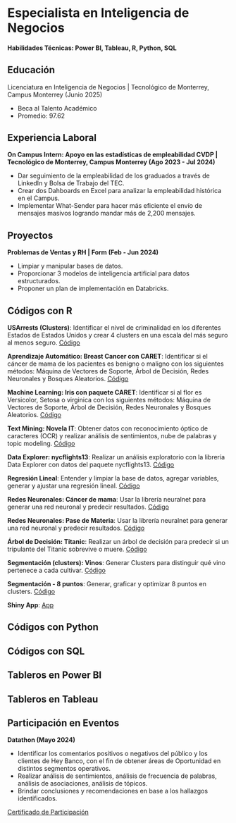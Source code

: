 # Especialista en Inteligencia de Negocios

#### Habilidades Técnicas: Power BI, Tableau, R, Python, SQL

## Educación
Licenciatura en Inteligencia de Negocios | Tecnológico de Monterrey, Campus Monterrey (Junio 2025)
- Beca al Talento Académico 
- Promedio: 97.62

## Experiencia Laboral
**On Campus Intern: Apoyo en las estadísticas de empleabilidad CVDP | Tecnológico de Monterrey, Campus Monterrey (Ago 2023 - Jul 2024)**
- Dar seguimiento de la empleabilidad de los graduados a través de LinkedIn y Bolsa de Trabajo del TEC.
- Crear dos Dahboards en Excel para analizar la empleabilidad histórica en el Campus.
- Implementar What-Sender para hacer más eficiente el envío de mensajes masivos logrando mandar más de 2,200 mensajes.


## Proyectos
**Problemas de Ventas y RH | Form (Feb - Jun 2024)**
- Limpiar y manipular bases de datos.
- Proporcionar 3 modelos de inteligencia artificial para datos estructurados.
- Proponer un plan de implementación en Databricks.

## Códigos con R

**USArrests (Clusters)**: Identificar el nivel de criminalidad en los diferentes Estados de Estados Unidos y crear 4 clusters en una escala del más seguro al menos seguro. 
[Código](https://rpubs.com/NayeliPM/1156426)

**Aprendizaje Automático: Breast Cancer con CARET**: Identificar si el cáncer de mama de los pacientes es benigno o maligno con los siguientes métodos: Máquina de Vectores de Soporte, Árbol de Decisión, Redes Neuronales y Bosques Aleatorios. 
[Código](https://rpubs.com/NayeliPM/1156421)

**Machine Learning: Iris con paquete CARET**: Identificar si al flor es Versicolor, Setosa o virginica con los siguientes métodos: Máquina de Vectores de Soporte, Árbol de Decisión, Redes Neuronales y Bosques Aleatorios. 
[Código](https://rpubs.com/NayeliPM/1156418)

**Text Mining: Novela IT**: Obtener datos con reconocimiento óptico de caracteres (OCR) y realizar análisis de sentimientos, nube de palabras y topic modeling. 
[Código](https://rpubs.com/NayeliPM/1156410)

**Data Explorer: nycflights13**: Realizar un análisis exploratorio con la librería Data Explorer con datos del paquete nycflights13. 
[Código](https://rpubs.com/NayeliPM/1156361)

**Regresión Lineal**: Entender y limpiar la base de datos, agregar variables, generar y ajustar una regresión lineal. 
[Código](https://rpubs.com/NayeliPM/1156335)

**Redes Neuronales: Cáncer de mama**: Usar la librería neuralnet para generar una red neuronal y predecir resultados. 
[Código](https://rpubs.com/NayeliPM/)

**Redes Neuronales: Pase de Materia**: Usar la librería neuralnet para generar una red neuronal y predecir resultados. 
[Código](https://rpubs.com/NayeliPM/1156319)

**Árbol de Decisión: Titanic**: Realizar un árbol de decisión para predecir si un tripulante del Titanic sobrevive o muere. 
[Código](https://rpubs.com/NayeliPM/1156282)

**Segmentación (clusters): Vinos**: Generar Clusters para distinguir qué vino pertenece a cada cultivar. 
[Código](https://rpubs.com/NayeliPM/vinos)

**Segmentación - 8 puntos**: Generar, graficar y optimizar 8 puntos en clusters. 
[Código](https://rpubs.com/NayeliPM/1154418)

**Shiny App**: [App](https://nayelipm.shinyapps.io/PanelFinal/)


## Códigos con Python

## Códigos con SQL

## Tableros en Power BI

## Tableros en Tableau

## Participación en Eventos
**Datathon (Mayo 2024)**
- Identificar los comentarios positivos o negativos del público y los clientes de Hey Banco, con el fin de obtener áreas de Oportunidad en distintos segmentos operativos.
- Realizar análisis de sentimientos, análisis de frecuencia de palabras, análisis de asociaciones, análisis de tópicos.
- Brindar conclusiones y recomendaciones en base a los hallazgos identificados.
  
[Certificado de Participación](https://drive.google.com/file/d/1BYtz9Nvw1r-h6hhHFseb8iIb_Ty8FsFA/view?usp=sharing)






